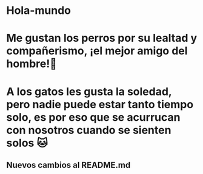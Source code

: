 # Hola-mundo

# Me gustan los perros por su lealtad y compañerismo, ¡el mejor amigo del hombre!🐶

# A los gatos les gusta la soledad, pero nadie puede estar tanto tiempo solo, es por eso que se acurrucan con nosotros cuando se sienten solos 🐱

## Nuevos cambios al README.md

